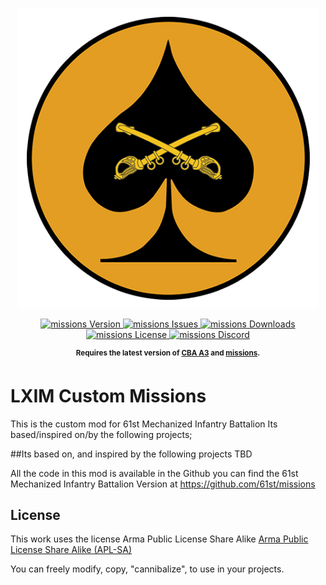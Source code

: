 <p align="center">
    <img src="art\Spade Yellow_512.png" width="480">
</p>


<p align="center">
    <a href="https://github.com/61st/missions/releases/latest">
        <img src="https://img.shields.io/github/release/61st/missions.svg?style=flat-square&label=Version" alt="missions Version">
    </a>
    <a href="https://github.com/61st/missions/issues">
        <img src="https://img.shields.io/github/issues-raw/61st/missions.svg?style=flat-square&label=Issues" alt="missions Issues">
    </a>
    <a href="https://github.com/61st/missions/releases">
        <img src="https://img.shields.io/github/downloads/61st/missions/total.svg?style=flat-square&label=Downloads" alt="missions Downloads">
    </a>
    <a href="https://github.com/61st/missions/blob/master/LICENSE">
        <img src="https://img.shields.io/badge/License-GPLv2-red.svg?style=flat-square" alt="missions License">
    </a>
    <a href="https://discord.gg/61st-mechanized">
        <img src="https://img.shields.io/badge/Discord-Join-darkviolet.svg?style=flat-square" alt="missions Discord">
    </a>
</p>





<p align="center">
    <sup><strong>Requires the latest version of <a href="https://github.com/CBATeam/CBA_A3/releases">CBA A3</a> and <a href="https://github.com/61st/missions/releases">missions</a>.<br/></strong></sup>
</p>

# LXIM Custom Missions

This is the custom mod for 61st Mechanized Infantry Battalion
Its based/inspired on/by the following projects;

##Its based on, and inspired by the following projects
TBD

All the code in this mod is available in the Github
you can find the 61st Mechanized Infantry Battalion Version at https://github.com/61st/missions


## License
This work uses the license Arma Public License Share Alike [Arma Public License Share Alike (APL-SA)](https://www.bohemia.net/community/licenses/arma-public-license-share-alike)

You can freely modify, copy, "cannibalize", to use in your projects.
